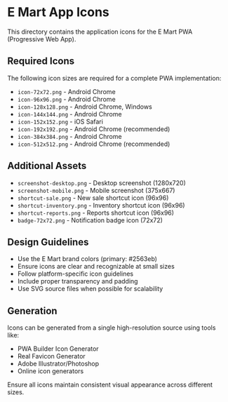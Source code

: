 # E Mart App Icons

This directory contains the application icons for the E Mart PWA (Progressive Web App).

## Required Icons

The following icon sizes are required for a complete PWA implementation:

- `icon-72x72.png` - Android Chrome
- `icon-96x96.png` - Android Chrome
- `icon-128x128.png` - Android Chrome, Windows
- `icon-144x144.png` - Android Chrome
- `icon-152x152.png` - iOS Safari
- `icon-192x192.png` - Android Chrome (recommended)
- `icon-384x384.png` - Android Chrome
- `icon-512x512.png` - Android Chrome (recommended)

## Additional Assets

- `screenshot-desktop.png` - Desktop screenshot (1280x720)
- `screenshot-mobile.png` - Mobile screenshot (375x667)
- `shortcut-sale.png` - New sale shortcut icon (96x96)
- `shortcut-inventory.png` - Inventory shortcut icon (96x96)
- `shortcut-reports.png` - Reports shortcut icon (96x96)
- `badge-72x72.png` - Notification badge icon (72x72)

## Design Guidelines

- Use the E Mart brand colors (primary: #2563eb)
- Ensure icons are clear and recognizable at small sizes
- Follow platform-specific icon guidelines
- Include proper transparency and padding
- Use SVG source files when possible for scalability

## Generation

Icons can be generated from a single high-resolution source using tools like:
- PWA Builder Icon Generator
- Real Favicon Generator
- Adobe Illustrator/Photoshop
- Online icon generators

Ensure all icons maintain consistent visual appearance across different sizes.